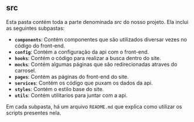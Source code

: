 ## src

Esta pasta contém toda a parte denominada *src* do nosso projeto. Ela inclui as seguintes subpastas:

- **`components`**: Contém componentes que são utilizados diversar vezes no código do front-end.
- **`config`**: Contém a configuração da api com o front-end.
- **`hooks`**: Contém o código para realizar a busca dentro do site. 
- **`mocks`**: Contém algumas páginas que são redirecionadas atraves do carrosel.
- **`pages`**: Contém as páginas do front-end do site.
- **`services`**: Contém os código que puxam os dados da api.
- **`styles`**: Contém o estilo base do site.
- **`utils`**: Contém utilitarios para juntar com a api.

Em cada subpasta, há um arquivo `README.md` que explica como utilizar os scripts presentes nela.
